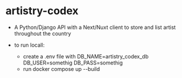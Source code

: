 # artistry-codex

- A Python/Django API with a Next/Nuxt client to store and list artist throughout the country

- to run locall: 
  - create a .env file with
    DB_NAME=artistry_codex_db
    DB_USER=somethig
    DB_PASS=somethig
  - run docker compose up --build